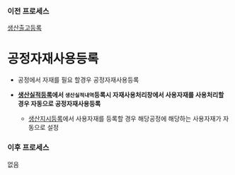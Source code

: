 ### 이전 프로세스

[생산출고등록](./생산출고등록.md#생산출고등록)

# 공정자재사용등록

- 공정에서 자재를 필요 할경우 공정자재사용등록

- **[생산실적등록](./생산실적등록.md#생산실적등록)에서 `생산실적내역`등록시 자재사용처리창에서 사용자재를 사용처리할 경우 자동으로 공정자재사용등록**
  - [생산지시등록](./생산지시등록.md#생산지시등록)에서 사용자재를 등록할 경우 해당공정에 해당하는 사용자재가 자동으로 설정

### 이후 프로세스

없음
